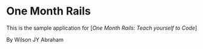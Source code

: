 # One Month Rails

 This is the sample application for
 [*One Month Rails: Teach yourself to Code*]

 By Wilson JY Abraham